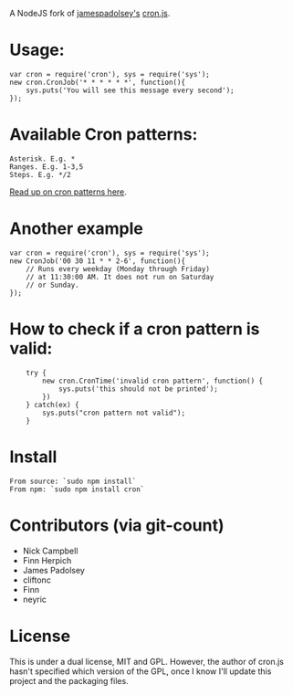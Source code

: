 A NodeJS fork of [jamespadolsey's](http://github.com/jamespadolsey) [cron.js](http://github.com/jamespadolsey/cron.js).

Usage:
==========

    var cron = require('cron'), sys = require('sys');
    new cron.CronJob('* * * * * *', function(){
        sys.puts('You will see this message every second');
    });
    
Available Cron patterns:
==========

    Asterisk. E.g. *
    Ranges. E.g. 1-3,5
    Steps. E.g. */2
    
[Read up on cron patterns here](http://help.sap.com/saphelp_xmii120/helpdata/en/44/89a17188cc6fb5e10000000a155369/content.htm).

Another example
==========

    var cron = require('cron'), sys = require('sys');
    new CronJob('00 30 11 * * 2-6', function(){
        // Runs every weekday (Monday through Friday)
        // at 11:30:00 AM. It does not run on Saturday
        // or Sunday.
    });

How to check if a cron pattern is valid:
==========

		try {
			new cron.CronTime('invalid cron pattern', function() {
				sys.puts('this should not be printed');
			})
		} catch(ex) {
			sys.puts("cron pattern not valid");
		}

Install
==========
    From source: `sudo npm install`
    From npm: `sudo npm install cron`

Contributors (via git-count)
===========

* Nick Campbell
* Finn Herpich
* James Padolsey
* cliftonc
* Finn
* neyric

License
==========

This is under a dual license, MIT and GPL. However, the author of cron.js hasn't specified which version of the GPL, once I know I'll update this project and the packaging files.
